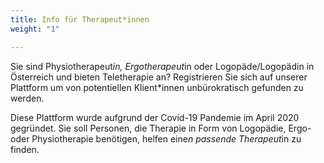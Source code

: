 ```yaml
---
title: Info für Therapeut*innen
weight: "1"

---
```

Sie sind Physiotherapeut*in, Ergotherapeut*in oder Logopäde/Logopädin in Österreich und bieten Teletherapie an? Registrieren Sie sich auf unserer Plattform um von potentiellen Klient*innen unbürokratisch gefunden zu werden.

<!--more-->

Diese Plattform wurde aufgrund der Covid-19 Pandemie im April 2020 gegründet. Sie soll Personen, die Therapie in Form von Logopädie, Ergo- oder Physiotherapie benötigen, helfen eine*n passende Therapeut*in zu finden.